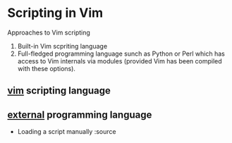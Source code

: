 # Scripting in Vim

Approaches to Vim scripting
1. Built-in Vim scpriting language
2. Full-fledged programming language sunch as Python or Perl which has access to Vim internals via modules (provided Vim has been compiled with these options).


## [vim](./vim.md) scripting language
## [external](./external.md) programming language



- Loading a script manually
  :source <path>

